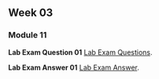 ## Week 03

### Module 11

**Lab Exam Question 01**
[Lab Exam Questions](https://docs.google.com/document/d/1fxnTOvnXpqwPOOoRV617w1sNlTv8vSMbM4vNY71fsG4/edit).

**Lab Exam Answer 01**
[Lab Exam Answer](https://docs.google.com/document/d/1F2Swjl843pPbppacIObn6k5mcc8WNYJEI_5fQGCJUdU/edit).